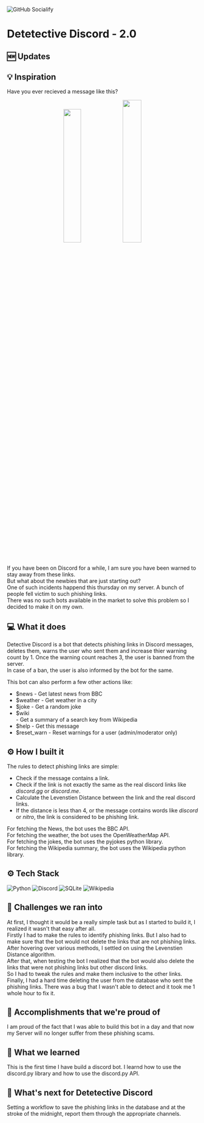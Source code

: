 ![GitHub Socialify](https://socialify.git.ci/kanakmi/Detective-Discord/image?description=1&forks=1&issues=1&language=1&name=1&owner=1&pattern=Plus&pulls=1&stargazers=1&theme=Dark)

# Detetective Discord - 2.0

## :new: Updates


## 💡 Inspiration
Have you ever recieved a message like this?

<p align="center">
<img width="30%" src="https://user-images.githubusercontent.com/54859521/150679129-0ac89bbb-6a90-43e4-96a5-c248b57e5544.png"/> <img width="31%" src="https://user-images.githubusercontent.com/54859521/150679357-43aa6388-4679-4a7b-b390-09a1cdba5508.png" />
</p>

If you have been on Discord for a while, I am sure you have been warned to stay away from these links. <br>
But what about the newbies that are just starting out? <br>
One of such incidents happend this thursday on my server. A bunch of people fell victim to such phishing links. <br>
There was no such bots available in the market to solve this problem so I decided to make it on my own. <br>

## 💻 What it does
Detective Discord is a bot that detects phishing links in Discord messages, deletes them, warns the user who sent them and increase thier warning count by 1. Once the warning count reaches 3, the user is banned from the server. <br>
In case of a ban, the user is also informed by the bot for the same. <br>

This bot can also perform a few other actions like:
- $news - Get latest news from BBC
- $weather <city> - Get weather in a city
- $joke - Get a random joke
- $wiki <search key> - Get a summary of a search key from Wikipedia
- $help - Get this message
- $reset_warn <user> - Reset warnings for a user (admin/moderator only)

## ⚙️ How I built it
The rules to detect phishing links are simple:
- Check if the message contains a link.
- Check if the link is not exactly the same as the real discord links like *discord.gg* or *discord.me*.
- Calculate the Levenstien Distance between the link and the real discord links.
- If the distance is less than 4, or the message contains words like *discord* or *nitro*, the link is considered to be phishing link.

For fetching the News, the bot uses the BBC API. <br>
For fetching the weather, the bot uses the OpenWeatherMap API. <br>
For fetching the jokes, the bot uses the pyjokes python library. <br>
For fetching the Wikipedia summary, the bot uses the Wikipedia python library. <br>
  
## ⚙️ Tech Stack
![Python](https://img.shields.io/badge/python-3670A0?style=for-the-badge&logo=python&logoColor=ffdd54) ![Discord](https://img.shields.io/badge/Discord.py-%237289DA.svg?style=for-the-badge&logo=discord&logoColor=white) ![SQLite](https://img.shields.io/badge/sqlite-%2307405e.svg?style=for-the-badge&logo=sqlite&logoColor=white) ![Wikipedia](https://img.shields.io/badge/Wikipedia-%23000000.svg?style=for-the-badge&logo=wikipedia&logoColor=white) 

## 🧠 Challenges we ran into
At first, I thought it would be a really simple task but as I started to build it, I realized it wasn't that easy after all. <br>
Firstly I had to make the rules to identify phishing links. But I also had to make sure that the bot would not delete the links that are not phishing links. <br>
After hovering over various methods, I settled on using the Levenstien Distance algorithm. <br>
After that, when testing the bot I realized that the bot would also delete the links that were not phishing links but other discord links. <br>
So I had to tweak the rules and make them inclusive to the other links. <br>
Finally, I had a hard time deleting the user from the database who sent the phishing links. There was a bug that I wasn't able to detect and it took me 1 whole hour to fix it. <br>

## 🏅 Accomplishments that we're proud of
I am proud of the fact that I was able to build this bot in a day and that now my Server will no longer suffer from these phishing scams.

## 📖 What we learned
This is the first time I have build a discord bot. I learnd how to use the discord.py library and how to use the discord.py API. <br>

## 🚀 What's next for Detetective Discord
Setting a workflow to save the phishing links in the database and at the stroke of the midnight, report them through the appropriate channels. <br>
